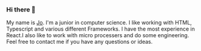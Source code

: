 ### Hi there 👋

<!--
**boredjo/boredjo** is a ✨ _special_ ✨ repository because its `README.md` (this file) appears on your GitHub profile.

Here are some ideas to get you started:

- 🔭 I’m currently working on ...
- 🌱 I’m currently learning ...
- 👯 I’m looking to collaborate on ...
- 🤔 I’m looking for help with ...
- 💬 Ask me about ...
- 📫 How to reach me: ...
- 😄 Pronouns: ...
- ⚡ Fun fact: ...
-->
My name is [Jo](www.boredjo.eu). I'm a junior in computer science. I like working with HTML, Typescript and various different Frameworks. I have the most experience in React.I also like to work with micro processers and do some engineering. Feel free to contact me if you have any questions or ideas.
